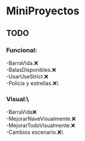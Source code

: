 # MiniProyectos

## TODO

### Funcional:
-BarraVida.:x:\
-BalasDisponibles.:x:\
-UsarUseStrict.:x:\
-Policia y estrellas.:x:\




### Visual:\
-BarraVida:x:\
-MejorarNaveVisualmente.:x:\
-MejorarTodoVisualmente.:x:\
-Cambios escenario.:x:\

